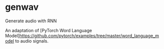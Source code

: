 # genwav
Generate audio with RNN

An adaptation of [PyTorch Word Language Model]https://github.com/pytorch/examples/tree/master/word_language_model to audio signals.
